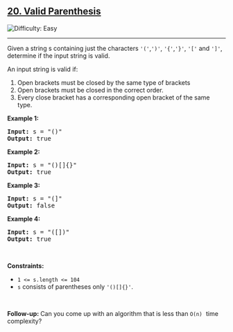 
<h2><a href="https://leetcode.com/problems/valid-parentheses">20. Valid Parenthesis</a></h2> <img src='https://img.shields.io/badge/Difficulty-Easy-brightgreen' alt='Difficulty: Easy' /><hr>

<p>Given a string s containing just the characters <code>'('</code>,<code>')'</code>, <code>'{'</code>,<code>'}'</code>, <code>'['</code> and <code>']'</code>, determine if the input string is valid.</p>
<p>An input string is valid if:</p>
<ol>
  <li>Open brackets must be closed by the same type of brackets</li>
  <li>Open brackets must be closed in the correct order.</li>
  <li>Every close bracket has a corresponding open bracket of the same type.
</li>
</ol>
<p><strong class="example">Example 1:</strong></p>

<pre>
<strong>Input:</strong> s = "()"
<strong>Output:</strong> true
</pre>

<p><strong class="example">Example 2:</strong></p>

<pre>
<strong>Input:</strong> s = "()[]{}"
<strong>Output:</strong> true
</pre>

<p><strong class="example">Example 3:</strong></p>

<pre>
<strong>Input:</strong> s = "(]"
<strong>Output:</strong> false
</pre>

<p><strong class="example">Example 4:</strong></p>

<pre>
<strong>Input:</strong> s = "([])"
<strong>Output:</strong> true
</pre>

<p>&nbsp;</p>
<p><strong>Constraints:</strong></p>

<ul>
	<li><code>1 <= s.length <= 104</code></li>
 <li><code>s</code> consists of parentheses only <code>'()[]{}'</code>. </li>

</ul>

<p>&nbsp;</p>
<strong>Follow-up:&nbsp;</strong>Can you come up with an algorithm that is less than <code>O(n)</code><font face="monospace">&nbsp;</font>time complexity?
